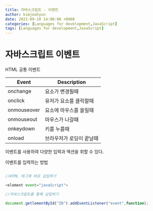 ```yaml
---
title: 자바스크립트 - 이벤트
author: kimjeahyun
date: 2022-09-10 14:00:00 +0900
categories: [Languages for development,JavaScript]
tags: [Languages for development,JavaScript]
---
```


# 자바스크립트 이벤트

HTML 공통 이벤트

|Event|Description|
|----|------------|
|onchange|요소가 변경될때|
|onclick|유저가 요소를 클릭할때|
|onmouseover|요소에 마우스를 올릴때|
|onmouseout|마우스가 나갈때|
|onkeydown|키를 누를때|
|onload|브라우저가 로딩이 끝날떄|

이벤트를 사용하여 다양한 입력과 액션을 취할 수 있다.

이벤트를 입력하는 방법

```javascript

//HTML 태그에 바로 삽입하기

<element event="javaScript">

//자바스크립트를 통해 삽입하기

document.getlementById("ID").addEventListener("event",function);

```

